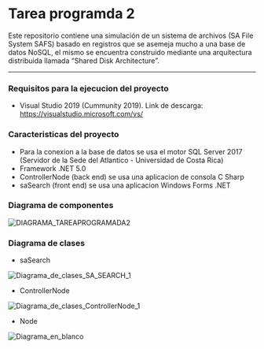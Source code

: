 # Tarea programda 2
Este repositorio contiene una simulación de un sistema de archivos (SA File System SAFS) basado en registros que se asemeja mucho a una base de datos NoSQL, el mismo se encuentra construido mediante una arquitectura distribuida llamada “Shared Disk Architecture”.
***
### Requisitos para la ejecucion del proyecto
- Visual Studio 2019 (Cummunity 2019). Link de descarga: https://visualstudio.microsoft.com/vs/

### Caracteristicas del proyecto
- Para la conexion a la base de datos se usa el motor SQL Server 2017 (Servidor de la Sede del Atlantico - Universidad de Costa Rica)
- Framework .NET 5.0
- ControllerNode (back end) se usa una aplicacion de consola C Sharp
- saSearch (front end) se usa una aplicacion Windows Forms .NET

### Diagrama de componentes
![DIAGRAMA_TAREAPROGRAMADA2](https://user-images.githubusercontent.com/79825499/126006451-f3d244d7-f7a9-467e-a694-44ca0aa572fb.png)

### Diagrama de clases

- saSearch

![Diagrama_de_clases_SA_SEARCH_1](https://user-images.githubusercontent.com/79825499/126014232-60e6ee8e-9347-4725-b47d-8cd1266bdbb1.png)

- ControllerNode

![Diagrama_de_clases_ControllerNode_1](https://user-images.githubusercontent.com/79825499/126016369-e8d65bc1-add5-4987-982f-8483e0de23c1.png)

- Node

![Diagrama_en_blanco](https://user-images.githubusercontent.com/79825499/126024221-e6b293e3-ea6c-490a-95f3-ac634ac1ade4.png)

